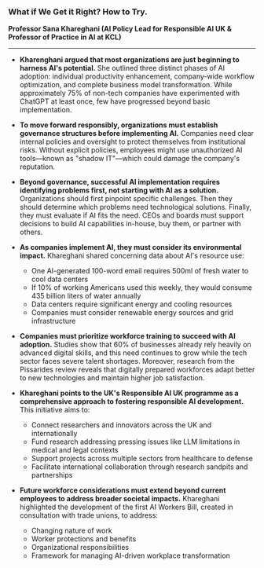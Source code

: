 ### What if We Get it Right? How to Try.

**Professor Sana Khareghani (AI Policy Lead for Responsible AI UK & Professor of Practice in AI at KCL)**

***

* **Kharenghani argued that most organizations are just beginning to harness AI's potential.** She outlined three distinct phases of AI adoption: individual productivity enhancement, company-wide workflow optimization, and complete business model transformation. While approximately 75% of non-tech companies have experimented with ChatGPT at least once, few have progressed beyond basic implementation.

* **To move forward responsibly, organizations must establish governance structures before implementing AI.** Companies need clear internal policies and oversight to protect themselves from institutional risks. Without explicit policies, employees might use unauthorized AI tools—known as "shadow IT"—which could damage the company's reputation.

* **Beyond governance, successful AI implementation requires identifying problems first, not starting with AI as a solution.** Organizations should first pinpoint specific challenges. Then they should determine which problems need technological solutions. Finally, they must evaluate if AI fits the need. CEOs and boards must support decisions to build AI capabilities in-house, buy them, or partner with others.

* **As companies implement AI, they must consider its environmental impact.** Khareghani shared concerning data about AI's resource use:
  - One AI-generated 100-word email requires 500ml of fresh water to cool data centers
  - If 10% of working Americans used this weekly, they would consume 435 billion liters of water annually
  - Data centers require significant energy and cooling resources
  - Companies must consider renewable energy sources and grid infrastructure

* **Companies must prioritize workforce training to succeed with AI adoption.** Studies show that 60% of businesses already rely heavily on advanced digital skills, and this need continues to grow while the tech sector faces severe talent shortages. Moreover, research from the Pissarides review reveals that digitally prepared workforces adapt better to new technologies and maintain higher job satisfaction. 

* **Khareghani points to the UK's Responsible AI UK programme as a comprehensive approach to fostering responsible AI development.** This initiative aims to:
  - Connect researchers and innovators across the UK and internationally
  - Fund research addressing pressing issues like LLM limitations in medical and legal contexts
  - Support projects across multiple sectors from healthcare to defense
  - Facilitate international collaboration through research sandpits and partnerships

* **Future workforce considerations must extend beyond current employees to address broader societal impacts.** Khareghani highlighted the development of the first AI Workers Bill, created in consultation with trade unions, to address:
  - Changing nature of work
  - Worker protections and benefits
  - Organizational responsibilities
  - Framework for managing AI-driven workplace transformation

